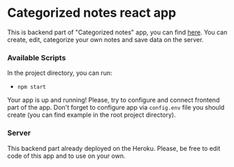 # Categorized notes react app

This is backend part of "Categorized notes" app, you can find [here](https://github.com/HakuMatsunoki/categorized-notes).
You can create, edit, categorize your own notes and save data on the server.

### Available Scripts

In the project directory, you can run:

- `npm start`

Your app is up and running! Please, try to configure and connect frontend part of the app. Don't forget to configure app
via `config.env` file you should create (you can find example in the root project directory).

### Server 
This backend part already deployed on the Heroku. Please, be free to edit code of this app and to use on your own.
